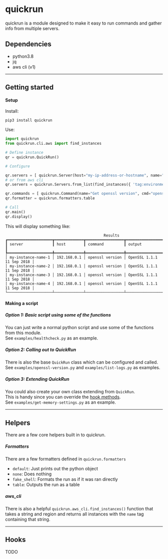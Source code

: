 # quickrun

quickrun is a module designed to make it easy to run commands and gather info from multiple servers.  

## Dependencies
- python3.8
- jq
- aws cli (v1)

---

## Getting started

#### Setup
Install:  
```
pip3 install quickrun
```

Use:  
```python
import quickrun
from quickrun.cli.aws import find_instances

# Define instance
qr = quickrun.QuickRun()

# Configure

qr.servers = [ quickrun.Server(host="my-ip-address-or-hostname", name="my-web-server", user="username") ]
# or from aws cli
qr.servers = quickrun.Servers.from_list(find_instances({ 'tag:environment': 'production' }, region='eu-west-1'))

qr.commands = [ quickrun.Command(name="Get openssl version", cmd="openssl version") ]
qr.formatter = quickrun.formatters.table

# Call
qr.main()
qr.display()
```

This will display something like:
```
                                            Results
┏━━━━━━━━━━━━━━━━━━━━┳━━━━━━━━━━━━━┳━━━━━━━━━━━━━━━━━┳━━━━━━━━━━━━━━━━━━━━━━━━━━━━┓
┃ server             ┃ host        ┃ command         ┃ output                     ┃
┡━━━━━━━━━━━━━━━━━━━━╇━━━━━━━━━━━━━╇━━━━━━━━━━━━━━━━━╇━━━━━━━━━━━━━━━━━━━━━━━━━━━━┩
│ my-instance-name-1 │ 192.168.0.1 │ openssl version │ OpenSSL 1.1.1  11 Sep 2018 │
│ my-instance-name-2 │ 192.168.0.1 │ openssl version │ OpenSSL 1.1.1  11 Sep 2018 │
│ my-instance-name-3 │ 192.168.0.1 │ openssl version │ OpenSSL 1.1.1  11 Sep 2018 │
│ my-instance-name-4 │ 192.168.0.1 │ openssl version │ OpenSSL 1.1.1  11 Sep 2018 │
└────────────────────┴─────────────┴─────────────────┴────────────────────────────┘
```

#### Making a script

##### Option 1: Basic script using some of the functions
You can just write a normal python script and use some of the functions from this module.  
See `examples/healthcheck.py` as an example.  

##### Option 2: Calling out to QuickRun
There is also the base `QuickRun` class which can be configured and called.  
See `examples/openssl-version.py` and `examples/list-logs.py` as examples.  

##### Option 3: Extending QuickRun
You could also create your own class extending from `QuickRun`.  
This is handy since you can override the [hook methods](#Hooks).  
See `examples/get-memory-settings.py` as an example.  

---

## Helpers

There are a few core helpers built in to quickrun.    

##### Formatters
There are a few formatters defined in `quickrun.formatters`
-	`default`: Just prints out the python object
- `none`: Does nothing
- `fake_shell`: Formats the run as if it was ran directly
- `table`: Outputs the run as a table


##### aws_cli
There is also a helpful `quickrun.aws_cli.find_instances()` function that takes a string and region and returns all instances with the `name` tag containing that string.  

---

## Hooks

TODO
